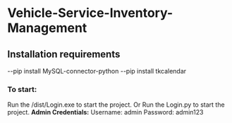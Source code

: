 # Vehicle-Service-Inventory-Management

## Installation requirements
 --pip install MySQL-connector-python
 --pip install tkcalendar

### To start:
  Run the /dist/Login.exe to start the project.
Or
  Run the Login.py to start the project.
**Admin Credentials:**
  Username: admin
  Password: admin123
